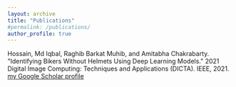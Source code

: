 ```yaml
---
layout: archive
title: "Publications"
#permalink: /publications/
author_profile: true
---
```

Hossain, Md Iqbal, Raghib Barkat Muhib, and Amitabha Chakrabarty. "Identifying Bikers Without Helmets Using Deep Learning Models." 2021 Digital Image Computing: Techniques and Applications (DICTA). IEEE, 2021. <a href="https://doi.org/10.1109/DICTA52665.2021.9647170">my Google Scholar profile</a>
